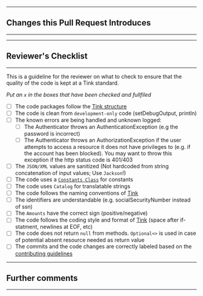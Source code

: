 ---------------------------------------
## Changes this Pull Request Introduces
---------------------------------------
<!---Describe the big picture of your changes here to communicate to the reviewers why they should accept this pull request. If it fixes a bug or resolves a feature request, be sure to link to the trello card (if available).--->


---------------------------------------
## Reviewer's Checklist
---------------------------------------
This is a guideline for the reviewer on what to check to ensure that the quality of the code is kept at a Tink standard.  

_Put an `x` in the boxes that have been checked and fullfiled_ 

- [ ] The code packages follow the [Tink structure](https://docs.google.com/document/d/18pSzbRPlHYbKJtCDntMYE_4TqNWFdyTFuETq6lyNZBk/edit#heading=h.f3ao0xse8vu5)
- [ ] The code is clean from `development-only` code (setDebugOutput, println) 
- [ ] The known errors are being handled and unknown logged:
	- [ ] The Authenticator throws an AuthenticationException (e.g the password is incorrect)
	- [ ] The Authenticator throws an AuthorizationException if the user attempts to access a resource it does not have privileges to (e.g. if the account has been blocked).
	 You may want to throw this exception if the http status code is 401/403
- [ ] The `JSON/XML` values are sanitized (Not hardcoded from string concatenation of input values; Use `Jackson`!) 
- [ ] The code uses a [`Constants Class`](https://docs.google.com/document/d/18pSzbRPlHYbKJtCDntMYE_4TqNWFdyTFuETq6lyNZBk/edit#heading=h.6tr2fkwudh2m) for constants 
- [ ] The code uses `Catalog` for translatable strings
- [ ] The code follows the naming conventions of [Tink](https://docs.google.com/document/d/18pSzbRPlHYbKJtCDntMYE_4TqNWFdyTFuETq6lyNZBk/edit#heading=h.hxfhn3yt7me0)
- [ ] The identifiers are understandable (e.g. socialSecurityNumber instead of ssn)
- [ ] The `Amounts` have the correct sign (positive/negative) 
- [ ] The code follows the coding style and format of [Tink](https://docs.google.com/document/d/1GirwFcub-0q2RK1zXLzKJt_dUTXEkhpPWJGKozPVias/edit#) (space after if-statment, newlines at EOF, etc)
- [ ] The code does not return `null` from methods. `Optional<>` is used in case of potential absent resource needed as return value
- [ ] The commits and the code changes are correctly labeled based on the [contributing guidelines](https://github.com/tink-ab/tink-backend-aggregation/blob/master/CONTRIBUTING.md)

---------------------------------------
## Further comments
---------------------------------------
<!---If this is a relatively large or complex change, kick off the discussion by explaining why you chose the solution you did and what alternatives you considered, etc...--->
